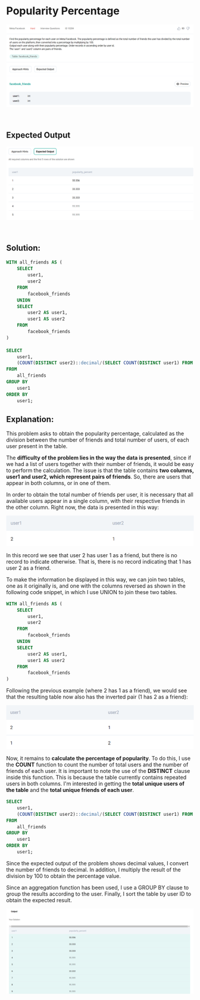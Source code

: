 # Popularity Percentage

<div id="header" align="center">
  <img src="https://github.com/MartaCasdelg/StrataScratch-SQL-Challenges/blob/main/Hard/Images/popularity_percentage_1.png" />
</div>

&nbsp;

## Expected Output

<div id="header" align="center">
  <img src="https://github.com/MartaCasdelg/StrataScratch-SQL-Challenges/blob/main/Hard/Images/popularity_percentage_2.png" />
</div>

&nbsp;


## Solution:

```sql
WITH all_friends AS (
    SELECT
        user1,
        user2
    FROM
        facebook_friends
    UNION
    SELECT
        user2 AS user1,
        user1 AS user2
    FROM
        facebook_friends
)

SELECT 
    user1,
    (COUNT(DISTINCT user2)::decimal/(SELECT COUNT(DISTINCT user1) FROM all_friends))*100 AS popularity_percent
FROM
    all_friends
GROUP BY
    user1
ORDER BY
    user1;
```


## Explanation:

This problem asks to obtain the popularity percentage, calculated as the division between the number of friends and total number of users, of each user present in the table.

The **difficulty of the problem lies in the way the data is presented**, since if we had a list of users together with their number of friends, it would be easy to perform the calculation. The issue is that the table contains **two columns, user1 and user2, which represent pairs of friends**. So, there are users that appear in both columns, or in one of them.

In order to obtain the total number of friends per user, it is necessary that all available users appear in a single column, with their respective friends in the other column.  Right now, the data is presented in this way: 

<div id="header" align="center">
  <img src="https://github.com/MartaCasdelg/StrataScratch-SQL-Challenges/blob/main/Hard/Images/popularity_percentage_3.png" />
</div>

In this record we see that user 2 has user 1 as a friend, but there is no record to indicate otherwise. That is, there is no record indicating that 1 has user 2 as a friend.

To make the information be displayed in this way, we can join two tables, one as it originally is, and one with the columns reversed as shown in the following code snippet, in which I use UNION to join these two tables.

```sql
WITH all_friends AS (
    SELECT
        user1,
        user2
    FROM
        facebook_friends
    UNION
    SELECT
        user2 AS user1,
        user1 AS user2
    FROM
        facebook_friends
)
```

Following the previous example (where 2 has 1 as a friend), we would see that the resulting table now also has the inverted pair (1 has 2 as a friend):

<div id="header" align="center">
  <img src="https://github.com/MartaCasdelg/StrataScratch-SQL-Challenges/blob/main/Hard/Images/popularity_percentage_4.png" />
</div>

Now, it remains to **calculate the percentage of popularity**. To do this, I use the **COUNT** function to count the number of total users and the number of friends of each user. It is important to note the use of the **DISTINCT** clause inside this function. This is because the table currently contains repeated users in both columns. I'm interested in getting the **total unique users of the table** and the **total unique friends of each user**.

```sql
SELECT 
    user1,
    (COUNT(DISTINCT user2)::decimal/(SELECT COUNT(DISTINCT user1) FROM all_friends))*100 AS popularity_percent
FROM
    all_friends
GROUP BY
    user1
ORDER BY
    user1;
```

Since the expected output of the problem shows decimal values, I convert the number of friends to decimal. In addition, I multiply the result of the division by 100 to obtain the percentage value.

Since an aggregation function has been used, I use a GROUP BY clause to group the results according to the user. Finally, I sort the table by user ID to obtain the expected result.

<div id="header" align="center">
  <img src="https://github.com/MartaCasdelg/StrataScratch-SQL-Challenges/blob/main/Hard/Images/popularity_percentage_output.png" />
</div>